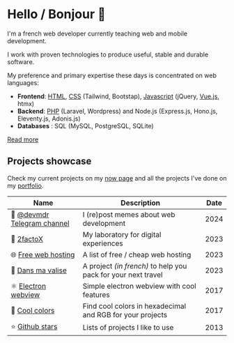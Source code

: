 # Hello / Bonjour 👋

I'm a french web developer currently teaching web and mobile development.

I work with proven technologies to produce useful, stable and durable software.

My preference and primary expertise these days is concentrated on web languages:

* **Frontend**: [HTML](https://github.com/cba85?tab=repositories&language=html), [CSS](https://github.com/cba85?tab=repositories&language=css) (Tailwind, Bootstap), [Javascript](https://github.com/cba85?tab=repositories&language=javascript) (jQuery, [Vue.js](https://github.com/cba85?tab=repositories&language=vue), htmx)
* **Backend**: [PHP](https://github.com/cba85?tab=repositories&language=php) (Laravel, Wordpress) and Node.js (Express.js, Hono.js, Eleventy.js, Adonis.js)
* **Databases** : SQL (MySQL, PostgreSQL, SQLite)

[Read more](https://clementbarbaza.com/about)

## Projects showcase

Check my current projects on my [now page](https://clementbarbaza.com/now) and all the projects I've done on my [portfolio](https://p.clementbarbaza.com).

| Name | Description | Date |
|------|-------------|----------|
| 🤖 [@devmdr Telegram channel](https://t.me/devmdr) | I (re)post memes about web development | 2024 |
| 🧪 [2factoX](https://x.2facto.com/) | My laboratory for digital experiences | 2023 |  
| 🌐 [Free web hosting](https://docs.google.com/spreadsheets/d/1-7g-URffaB97teVm8QErtUW2zwZ_UZvR7p2U6Qc1L0I/edit?gid=0#gid=0) | A list of free / cheap web hosting | 2023 |
| 🎒 [Dans ma valise](https://packing.pages.dev/) | A project *(in french)* to help you pack for your next travel | 2023 |
| ⚛️ [Electron webview](https://github.com/cba85/electron-webview) | Simple electron webview with cool features | 2017 |
| 🎨 [Cool colors](https://cba85.github.io/coolcolors/) | Find cool colors in hexadecimal and RGB for your projects | 2017 |
| ⭐️ [Github stars](https://github.com/cba85?tab=stars) | Lists of projects I like to use | 2013 |
